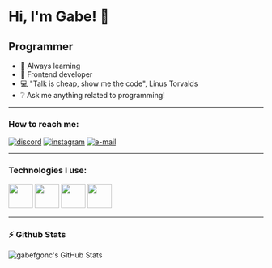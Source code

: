 # Hi, I'm Gabe! 👋

## Programmer

- 🌱 Always learning
- 📲 Frontend developer
- 💻 "Talk is cheap, show me the code", Linus Torvalds
- ❔ Ask me anything related to programming!

---

### How to reach me:

 <a href="https://discordapp.com/users/596035072818282498" target="_blank"><img alt="discord" src="https://img.shields.io/badge/Discord-7289DA?style=for-the-badge&logo=discord&logoColor=white"/></a>
 <a href="https://instagram.com/gabefgonc" target="_blank"><img alt="instagram" src="https://img.shields.io/badge/Instagram-E4405F?style=for-the-badge&logo=instagram&logoColor=white"/></a>
 <a href="mailto:gabefgonc@gmail.com?subject=Contact @gabefgonc"><img alt="e-mail" src="https://img.shields.io/badge/Gmail-D14836?style=for-the-badge&logo=gmail&logoColor=white"/></a>

---

### Technologies I use:
<p float="right">
<img height="48px alt="typescript" src="https://cdn.jsdelivr.net/gh/devicons/devicon/icons/typescript/typescript-original.svg" />
<img height="48px alt="javsacript" src="https://cdn.jsdelivr.net/gh/devicons/devicon/icons/javascript/javascript-original.svg" />
<img height="48px alt="vim" src="https://cdn.jsdelivr.net/gh/devicons/devicon/icons/vim/vim-original.svg" />
<img height="48pxg alt="react" src="https://cdn.jsdelivr.net/gh/devicons/devicon/icons/react/react-original.svg" />
<img height="48px src="https://cdn.jsdelivr.net/gh/devicons/devicon/icons/svelte/svelte-original.svg" />
</p>

---

### :zap: Github Stats

  <img align="left" alt="gabefgonc's GitHub Stats" src="https://github-readme-stats.vercel.app/api?username=gabefgonc&show_icons=true&count_private=true" />
